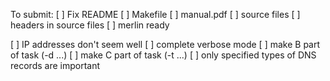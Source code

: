 To submit:
[ ] Fix README
[ ] Makefile
[ ] manual.pdf
[ ] source files
[ ] headers in source files
[ ] merlin ready

[ ] IP addresses don't seem well
[ ] complete verbose mode
[ ] make B part of task (-d ...)
[ ] make C part of task (-t ...)
[ ] only specified types of DNS records are important
